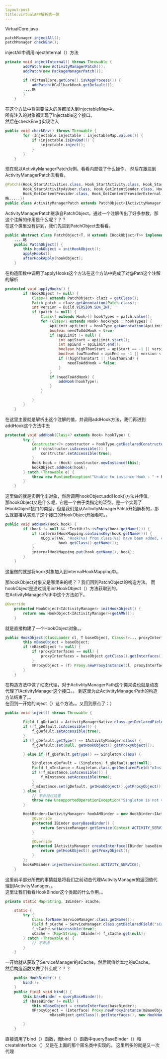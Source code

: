 ```yaml
---
layout:post
title:virtualAPP解析第一弹
---
```


VirtualCore.java 
```java
patchManager.injectAll();
patchManager.checkEnv();
```

injectAll中调用injectInternal（）方法
```java
private void injectInternal() throws Throwable {
		addPatch(new ActivityManagerPatch());
		addPatch(new PackageManagerPatch());

		if (VirtualCore.getCore().isVAppProcess()) {
			addPatch(HCallbackHook.getDefault());
		....略
		}
	}
```
在这个方法中将需要注入的类都加入到injectableMap中。  
所有注入的对象都实现了Injectable这个接口。  
然后在checkEnv()实现注入
```java  
public void checkEnv() throws Throwable {
		for (Injectable injectable : injectableMap.values()) {
			if (injectable.isEnvBad()) {
				injectable.inject();
			}
		}
	}
```
现在就以ActivityManagerPatch为例，看看内部做了什么操作。
然后在跟进到ActivityManagerPatch去看看。  
```java
@Patch({Hook_StartActivities.class, Hook_StartActivity.class, Hook_StartActivityAsCaller.class,
		Hook_StartActivityAsUser.class, Hook_GetIntentSender.class, Hook_RegisterReceiver.class,
		Hook_GetContentProvider.class, Hook_GetContentProviderExternal.class,
略.....})
public class ActivityManagerPatch extends PatchObject<IActivityManager, HookObject<IActivityManager>>
```
ActivityManagerPatch继承自PatchObject，通过一个注解传出了好多参数，那这个注解的作用是什么呢？？？  
在这个类里没有讲到，我们先进到PatchObject去看看。  
```java  
public abstract class PatchObject<T, H extends IHookObject<T>> implements Injectable {
	....略
	public PatchObject() {
		this.hookObject = initHookObject();
		applyHooks();
		afterHookApply(hookObject);
	}
```
在构造函数中调用了applyHooks这个方法在这个方法中完成了对@Path这个注解的解析  
```java
protected void applyHooks() {
		if (hookObject != null) {
			Class<? extends PatchObject> clazz = getClass();
			Patch patch = clazz.getAnnotation(Patch.class);
			int version = Build.VERSION.SDK_INT;
			if (patch != null) {
				Class<? extends Hook>[] hookTypes = patch.value();
				for (Class<? extends Hook> hookType : hookTypes) {
					ApiLimit apiLimit = hookType.getAnnotation(ApiLimit.class);
					boolean needToAddHook = true;
					if (apiLimit != null) {
						int apiStart = apiLimit.start();
						int apiEnd = apiLimit.end();
						boolean highThanStart = apiStart == -1 || version > apiStart;
						boolean lowThanEnd = apiEnd == -1 || version < apiEnd;
						if (!highThanStart || !lowThanEnd) {
							needToAddHook = false;
						}
					}
					if (needToAddHook) {
						addHook(hookType);
					}
				}

			}
		}
	}
```
在这里主要就是解析出这个注解的值，并调用addHook方法，我们再进到addHook这个方法中去  
```java
protected void addHook(Class<? extends Hook> hookType) {
		try {
			Constructor<?> constructor = hookType.getDeclaredConstructors()[0];
			if (!constructor.isAccessible()) {
				constructor.setAccessible(true);
			}
			Hook hook = (Hook) constructor.newInstance(this);
			hookObject.addHook(hook);
		} catch (Throwable e) {
			throw new RuntimeException("Unable to instance Hook : " + hookType + " :" + e.getMessage());
		}
	}
```
这里做的就是实例化出对象，然后调用hookObject.addHook()方法并传值。  
那hookObject又是什么呢，它是一个由子类指定的泛型。是一个实现了IHookObject接口的类型，但是我们是从ActivityManagerPatch开始解析的，那么就直接从实现了这个接口的HookObject开始看吧。。
```java
public void addHook(Hook hook) {
		if (hook != null && !TextUtils.isEmpty(hook.getName())) {
			if (internalHookMapping.containsKey(hook.getName())) {
				XLog.w(TAG, "Hook(%s) from class(%s) have been added, can't add again.", hook.getName(),
						hook.getClass().getName());
			}
			internalHookMapping.put(hook.getName(), hook);
		}
	}
```
这里做的就是将hook对象加入到internalHookMapping中。  


那hookObject对象又是哪里来的呢？？我们回到PatchObject的构造方法。
而hookObject是通过调用initHookObject（）方法获取到的。  
在ActivityManagerPath中这个方法如下。
```java
@Override
	protected HookObject<IActivityManager> initHookObject() {
		return new HookObject<IActivityManager>(getAMN());
	}
```
就是直接构建了一个HookObject对象。。 
```java
public HookObject(ClassLoader cl, T baseObject, Class<?>... proxyInterfaces) {
		this.mBaseObject = baseObject;
		if (mBaseObject != null) {
			if (proxyInterfaces == null) {
				proxyInterfaces = baseObject.getClass().getInterfaces();
			}
			mProxyObject = (T) Proxy.newProxyInstance(cl, proxyInterfaces, new HookHandler());
		}
	}
```
在构造方法中做了动态代理，对于ActivtityManagerPath这个类来说也就是动态代理了IActivityManager这个接口。。
到这里为止ActivtityManagerPath的构造方法结束了。。  
在回到一开始的inject（）这个方法。。又回到原点了：）  
```java
public void inject() throws Throwable {

		Field f_gDefault = ActivityManagerNative.class.getDeclaredField("gDefault");
		if (!f_gDefault.isAccessible()) {
			f_gDefault.setAccessible(true);
		}
		if (f_gDefault.getType() == IActivityManager.class) {
			f_gDefault.set(null, getHookObject().getProxyObject());

		} else if (f_gDefault.getType() == Singleton.class) {

			Singleton gDefault = (Singleton) f_gDefault.get(null);
			Field f_mInstance = Singleton.class.getDeclaredField("mInstance");
			if (!f_mInstance.isAccessible()) {
				f_mInstance.setAccessible(true);
			}
			f_mInstance.set(gDefault, getHookObject().getProxyObject());
		} else {
			// 不会经过这里
			throw new UnsupportedOperationException("Singleton is not visible in AMN.");
		}

		HookBinder<IActivityManager> hookAMBinder = new HookBinder<IActivityManager>() {
			@Override
			protected IBinder queryBaseBinder() {
				return ServiceManager.getService(Context.ACTIVITY_SERVICE);
			}

			@Override
			protected IActivityManager createInterface(IBinder baseBinder) {
				return getHookObject().getProxyObject();
			}
		};
		hookAMBinder.injectService(Context.ACTIVITY_SERVICE);
	}
```
这里前半部分所做的事情就是将我们之前动态代理IActivityManager的返回值代理到IActivityManager。。  
这里让我们看看HookBinder这个类起的什么作用。。  
```java
private static Map<String, IBinder> sCache;

	static {
		try {
			Class.forName(ServiceManager.class.getName());
			Field f_sCache = ServiceManager.class.getDeclaredField("sCache");
			f_sCache.setAccessible(true);
			sCache = (Map<String, IBinder>) f_sCache.get(null);
		} catch (Throwable e) {
			// 不考虑
		}
	}
```
一开始就从获取了ServiceManager的sCache，然后赋值给本地的sCache。  
然后构造函数又做了什么呢？？？  
```java
	public HookBinder() {
		bind();
	}
    public final void bind() {
		this.baseBinder = queryBaseBinder();
		if (baseBinder != null) {
			this.mBaseObject = createInterface(baseBinder);
			mProxyObject = (Interface) Proxy.newProxyInstance(mBaseObject.getClass().getClassLoader(),
					mBaseObject.getClass().getInterfaces(), new HookHandler());

		}
	}
```
直接调用了bind（）函数，而bind（）函数中queryBaseBinder（）和createInterface（）又是在上面的那个匿名类中实现的。 这里所多的就是又一次代理
